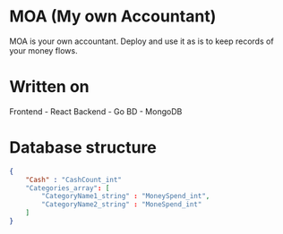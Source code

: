 # MOA (My own Accountant)

MOA is your own accountant. Deploy and use it as is to keep records of your money flows.

# Written on
Frontend - React
Backend - Go
BD - MongoDB


# Database structure

```json
{   
    "Cash" : "CashCount_int"
    "Categories_array": [
        "CategoryName1_string" : "MoneySpend_int",
        "CategoryName2_string" : "MoneSpend_int" 
    ]
}
```